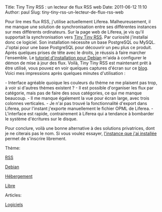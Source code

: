 Title: Tiny Tiny RSS : un lecteur de flux RSS web
Date: 2011-06-12 11:10
Author: paul
Slug: tiny-tiny-rss-un-lecteur-de-flux-rss-web

<div
class="field field-name-body field-type-text-with-summary field-label-hidden">

<div class="field-items">

<div class="field-item even">

Pour lire mes flux RSS, j'utilise actuellement Liferea. Malheureusement,
il me manque une solution de synchronisation entre ses différentes
instances sur mes différents ordinateurs. Sur la page web de Liferea, je
vis qu'il supportait la synchronisation vers [Tiny Tiny
RSS](http://tt-rss.org/). Par curiosité j'installai donc ce logiciel.
Son installation nécessite un base PostgreSQL ou MySQL. J'optai pour une
base PostgreSQL pour découvrir un peu plus ce produit. Après quelques
prises de tête avec le droits, je réussis à faire marcher l'ensemble. Le
[tutoriel d'installation pour
Debian](http://howto.landure.fr/gnu-linux/debian-4-0-etch/installer-tiny-tiny-rss-sur-debian-4-0-etch)
m'aida à configurer le démon de mise à jour des flux. Voilà, Tiny Tiny
RSS est maintenant prêt à être utilisé, vous pouvez en voir quelques
captures d'écran sur ce
[blog](http://www.generation-linux.fr/index.php?post/2009/04/22/Tiny-Tiny-RSS-votre-lecteur-de-flux-RSS-personnel).
Voici mes impressions après quelques minutes d'utilisation :

</p>
-   Interface agréable quoique les couleurs du thème ne me plaisent pas
    trop, à voir si d'autres thèmes existent ?
-   Il est possible d'organiser les flux par catégorie, mais pas de
    faire des sous catégories, ce qui me manque beaucoup.
-   Il me manque également la vue pour écran large, avec trois
    colonnes verticales.
-   Je n'ai pas trouvé la fonctionnalité d'export dans Liferea, pour
    l'instant j'exporte manuellement le fichier OPML de Liferea.
-   L'interface est rapide, contrairement à Liferea qui a tendance à
    bombarder le système d'écritures sur le disque.

Pour conclure, voilà une bonne alternative à des solutions privatrices,
dont je ne citerais pas le nom. Si vous voulez essayer, [l'instance que
j'ai installée](http://www.ezvan.fr/rss) permet de s'inscrire librement.

</p>
<p>

</div>

</div>

</div>

<div
class="field field-name-taxonomy-vocabulary-3 field-type-taxonomy-term-reference field-label-above">

<div class="field-label">

Thème: 

</div>

<div class="field-items">

<div class="field-item even">

[RSS](https://www.ezvan.fr/taxonomy/term/26)

</div>

<div class="field-item odd">

[Debian](https://www.ezvan.fr/taxonomy/term/27)

</div>

<div class="field-item even">

[Hébergement](https://www.ezvan.fr/taxonomy/term/28)

</div>

<div class="field-item odd">

[Libre](https://www.ezvan.fr/taxonomy/term/48)

</div>

</div>

</div>

<div
class="field field-name-taxonomy-vocabulary-2 field-type-taxonomy-term-reference field-label-above">

<div class="field-label">

Articles: 

</div>

<div class="field-items">

<div class="field-item even">

[Logiciels](https://www.ezvan.fr/taxonomy/term/6)

</div>

</div>

</div>

</p>

